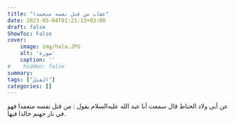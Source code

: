 ```yaml
---
title: "عقاب من قتل نفسه متعمدا"
date: 2023-05-04T01:21:13+03:00
draft: false
ShowToc: False
cover:
    image: img/hala.JPG
    alt: 'صورة'
    caption: ''
#    hidden: false
summary: 
tags: ["القتل"]
categories: []
---
```

عن أبي ولاد الحناط
قال سمعت أبا عبد الله عليه‌السلام يقول : من قتل نفسه متعمدا فهو في نار جهنم
خالدا فيها.
